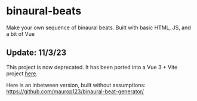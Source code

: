 # binaural-beats

Make your own sequence of binaural beats. Built with basic HTML, JS, and a bit of Vue

## Update: 11/3/23

This project is now deprecated. It has been ported into a Vue 3 + Vite project [here](https://github.com/maurop123/psychic-beats-maker).

Here is an inbetween version, built without assumptions: https://github.com/maurop123/binaural-beat-generator/
